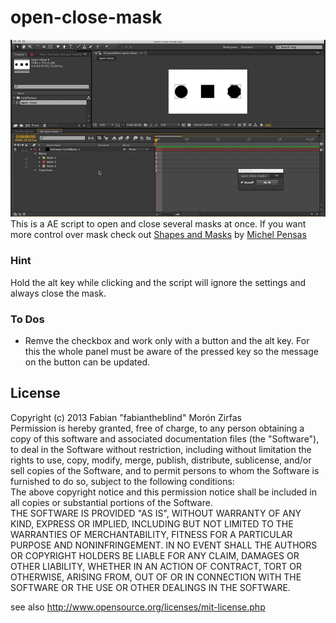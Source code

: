 open-close-mask
===============

![gif ani](screenrec-ocmask.gif)  
This is a AE script to open and close several masks at once. If you want more control over mask check out [Shapes and Masks](http://aescripts.com/shapes-and-masks/) by [Michel Pensas](http://aescripts.com/authors/m-p/michel-pensas/)   

### Hint  
Hold the alt key while clicking and the script will ignore the settings and always close the mask.

### To Dos
- Remve the checkbox and work only with a button and the alt key. For this the whole panel must be aware of the pressed key so the message on the button can be updated.  

## License
Copyright (c)  2013 Fabian "fabiantheblind" Morón Zirfas  
Permission is hereby granted, free of charge, to any person obtaining a copy of this software and associated documentation files (the "Software"), to deal in the Software  without restriction, including without limitation the rights to use, copy, modify, merge, publish, distribute, sublicense, and/or sell copies of the Software, and to  permit persons to whom the Software is furnished to do so, subject to the following conditions:  
The above copyright notice and this permission notice shall be included in all copies or substantial portions of the Software.  
THE SOFTWARE IS PROVIDED "AS IS", WITHOUT WARRANTY OF ANY KIND, EXPRESS OR IMPLIED, INCLUDING BUT NOT LIMITED TO THE WARRANTIES OF MERCHANTABILITY, FITNESS FOR A  PARTICULAR PURPOSE AND NONINFRINGEMENT. IN NO EVENT SHALL THE AUTHORS OR COPYRIGHT HOLDERS BE LIABLE FOR ANY CLAIM, DAMAGES OR OTHER LIABILITY, WHETHER IN AN ACTION OF  CONTRACT, TORT OR OTHERWISE, ARISING FROM, OUT OF OR IN CONNECTION WITH THE SOFTWARE OR THE USE OR OTHER DEALINGS IN THE SOFTWARE.  

see also http://www.opensource.org/licenses/mit-license.php

